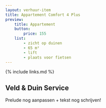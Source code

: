 ```yaml
---
layout: verhuur-item
title: Appartement Comfort 4 Plus
preview: 
    title: Appartement
    button:
        price: 155
    list:
        - zicht op duinen
        - 65 m²
        - lift
        - plaats voor fietsen
---
```


{% include links.md %}

## Veld & Duin Service

Prelude nog aanpassen + tekst nog schrijven!